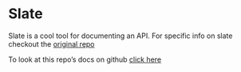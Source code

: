 Slate
========

Slate is a cool tool for documenting an API.  For specific info on slate checkout the [original repo](https://github.com/tripit/slate)

To look at this repo’s docs on github [click here](https://github.com/tripit/slate/blob/master/source/index.md)
